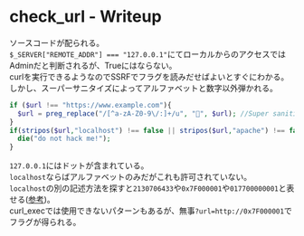 # check_url - Writeup

ソースコードが配られる。  
`$_SERVER["REMOTE_ADDR"] === "127.0.0.1"`にてローカルからのアクセスではAdminだと判断されるが、Trueにはならない。  
curlを実行できるようなのでSSRFでフラグを読みだせばよいとすぐにわかる。  
しかし、スーパーサニタイズによってアルファベットと数字以外弾かれる。  
```php
if ($url !== "https://www.example.com"){
  $url = preg_replace("/[^a-zA-Z0-9\/:]+/u", "👻", $url); //Super sanitizing
}
if(stripos($url,"localhost") !== false || stripos($url,"apache") !== false){
  die("do not hack me!");
}
```
`127.0.0.1`にはドットが含まれている。  
`localhost`ならばアルファベットのみだがこれも許可されていない。  
`localhost`の別の記述方法を探すと`2130706433`や`0x7F000001`や`017700000001`と表せる([参考](https://qiita.com/naka_kyon/items/88478be20b300e757fc0))。  
curl_execでは使用できないパターンもあるが、無事`?url=http://0x7F000001`でフラグが得られる。  